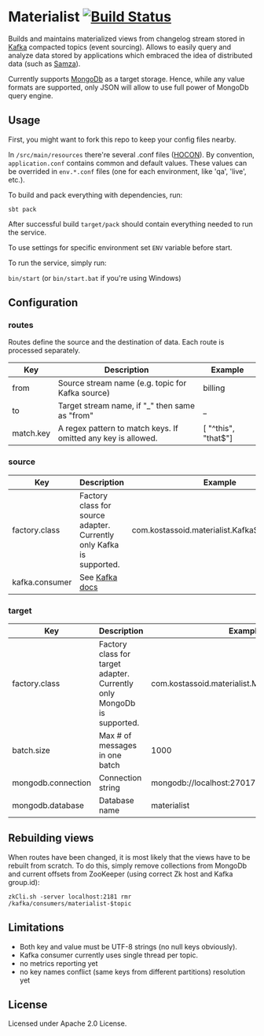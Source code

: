 Materialist [![Build Status](https://travis-ci.org/Kostassoid/materialist.svg)](https://travis-ci.org/Kostassoid/materialist)
===========

Builds and maintains materialized views from changelog stream stored in [Kafka](http://kafka.apache.org/) compacted topics (event sourcing). Allows to easily query and analyze data stored by applications which embraced the idea of distributed data (such as [Samza](https://samza.apache.org/)).

Currently supports [MongoDb](https://www.mongodb.org/) as a target storage. Hence, while any value formats are supported, only JSON will allow to use full power of MongoDb query engine.

## Usage

First, you might want to fork this repo to keep your config files nearby.

In `/src/main/resources` there're several .conf files ([HOCON](https://github.com/typesafehub/config/blob/master/HOCON.md)). By convention, `application.conf` contains common and default values. These values can be overrided in `env.*.conf` files (one for each environment, like 'qa', 'live', etc.).

To build and pack everything with dependencies, run:

`sbt pack`

After successful build `target/pack` should contain everything needed to run the service.

To use settings for specific environment set `ENV` variable before start.

To run the service, simply run:

`bin/start` (or `bin/start.bat` if you're using Windows)

## Configuration

### routes

Routes define the source and the destination of data. Each route is processed separately.

Key | Description | Example
----|-------------|--------
from | Source stream name (e.g. topic for Kafka source) | billing
to | Target stream name, if "_" then same as "from" | _
match.key | A regex pattern to match keys. If omitted any key is allowed. | [ "^this", "that$"]

### source

Key | Description | Example
----|-------------|--------
factory.class | Factory class for source adapter. Currently only Kafka is supported. | com.kostassoid.materialist.KafkaSourceFactory
kafka.consumer | See [Kafka docs](http://kafka.apache.org/documentation.html#consumerconfigs) |

### target

Key | Description | Example
----|-------------|--------
factory.class | Factory class for target adapter. Currently only MongoDb is supported. | com.kostassoid.materialist.MongoDbTargetFactory
batch.size | Max # of messages in one batch | 1000
mongodb.connection | Connection string | mongodb://localhost:27017
mongodb.database | Database name | materialist

## Rebuilding views

When routes have been changed, it is most likely that the views have to be rebuilt from scratch. To do this, simply remove collections from MongoDb and current offsets from ZooKeeper (using correct Zk host and Kafka group.id):

`zkCli.sh -server localhost:2181 rmr /kafka/consumers/materialist-$topic`

## Limitations

- Both key and value must be UTF-8 strings (no null keys obviously).
- Kafka consumer currently uses single thread per topic.
- no metrics reporting yet
- no key names conflict (same keys from different partitions) resolution yet

## License

Licensed under Apache 2.0 License.
